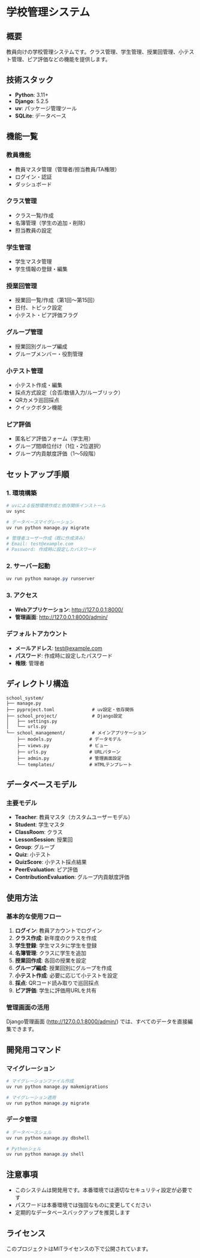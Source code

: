 # 学校管理システム

## 概要
教員向けの学校管理システムです。クラス管理、学生管理、授業回管理、小テスト管理、ピア評価などの機能を提供します。

## 技術スタック
- **Python**: 3.11+
- **Django**: 5.2.5
- **uv**: パッケージ管理ツール
- **SQLite**: データベース

## 機能一覧

### 教員機能
- 教員マスタ管理（管理者/担当教員/TA権限）
- ログイン・認証
- ダッシュボード

### クラス管理
- クラス一覧/作成
- 名簿管理（学生の追加・削除）
- 担当教員の設定

### 学生管理
- 学生マスタ管理
- 学生情報の登録・編集

### 授業回管理
- 授業回一覧/作成（第1回〜第15回）
- 日付、トピック設定
- 小テスト・ピア評価フラグ

### グループ管理
- 授業回別グループ編成
- グループメンバー・役割管理

### 小テスト管理
- 小テスト作成・編集
- 採点方式設定（合否/数値入力/ルーブリック）
- QRカメラ巡回採点
- クイックボタン機能

### ピア評価
- 匿名ピア評価フォーム（学生用）
- グループ間順位付け（1位・2位選択）
- グループ内貢献度評価（1〜5段階）

## セットアップ手順

### 1. 環境構築
```powershell
# uvによる仮想環境作成と依存関係インストール
uv sync

# データベースマイグレーション
uv run python manage.py migrate

# 管理者ユーザー作成（既に作成済み）
# Email: test@example.com
# Password: 作成時に設定したパスワード
```

### 2. サーバー起動
```powershell
uv run python manage.py runserver
```

### 3. アクセス
- **Webアプリケーション**: http://127.0.0.1:8000/
- **管理画面**: http://127.0.0.1:8000/admin/

### デフォルトアカウント
- **メールアドレス**: test@example.com
- **パスワード**: 作成時に設定したパスワード
- **権限**: 管理者

## ディレクトリ構造
```
school_system/
├── manage.py
├── pyproject.toml              # uv設定・依存関係
├── school_project/             # Django設定
│   ├── settings.py
│   └── urls.py
└── school_management/          # メインアプリケーション
    ├── models.py              # データモデル
    ├── views.py               # ビュー
    ├── urls.py                # URLパターン
    ├── admin.py               # 管理画面設定
    └── templates/             # HTMLテンプレート
```

## データベースモデル

### 主要モデル
- **Teacher**: 教員マスタ（カスタムユーザーモデル）
- **Student**: 学生マスタ
- **ClassRoom**: クラス
- **LessonSession**: 授業回
- **Group**: グループ
- **Quiz**: 小テスト
- **QuizScore**: 小テスト採点結果
- **PeerEvaluation**: ピア評価
- **ContributionEvaluation**: グループ内貢献度評価

## 使用方法

### 基本的な使用フロー
1. **ログイン**: 教員アカウントでログイン
2. **クラス作成**: 新年度のクラスを作成
3. **学生登録**: 学生マスタに学生を登録
4. **名簿管理**: クラスに学生を追加
5. **授業回作成**: 各回の授業を設定
6. **グループ編成**: 授業回別にグループを作成
7. **小テスト作成**: 必要に応じて小テストを設定
8. **採点**: QRコード読み取りで巡回採点
9. **ピア評価**: 学生に評価用URLを共有

### 管理画面の活用
Django管理画面 (http://127.0.0.1:8000/admin/) では、すべてのデータを直接編集できます。

## 開発用コマンド

### マイグレーション
```powershell
# マイグレーションファイル作成
uv run python manage.py makemigrations

# マイグレーション適用
uv run python manage.py migrate
```

### データ管理
```powershell
# データベースシェル
uv run python manage.py dbshell

# Pythonシェル
uv run python manage.py shell
```

## 注意事項
- このシステムは開発用です。本番環境では適切なセキュリティ設定が必要です
- パスワードは本番環境では強固なものに変更してください
- 定期的なデータベースバックアップを推奨します

## ライセンス
このプロジェクトはMITライセンスの下で公開されています。
